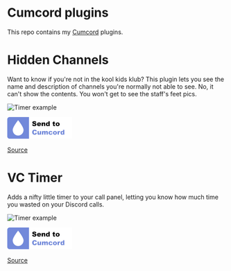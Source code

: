 # Cumcord plugins

This repo contains my [Cumcord](https://github.com/Cumcord/Cumcord/) plugins.

# Hidden Channels

Want to know if you're not in the kool kids klub? This plugin lets you see the name and description of channels you're normally not able to see.
No, it can't show the contents. You won't get to see the staff's feet pics.

![Timer example](public/hidden_channels_example.png)

<a target="_blank" href="https://send.cumcord.com/#https://cumcord.xirreal.dev/hiddenChannels"><img height="50" src="https://raw.githubusercontent.com/Cumcord/assets/main/buttons/cumdump_button.png" /></a>

[Source](https://github.com/xirreal-plugins/xirreal-plugins.github.io/tree/master/hiddenChannels)

# VC Timer

Adds a nifty little timer to your call panel, letting you know how much time you wasted on your Discord calls.

![Timer example](public/timer_example.png)

<a target="_blank" href="https://send.cumcord.com/#https://cumcord.xirreal.dev/vcTimer"><img height="50" src="https://raw.githubusercontent.com/Cumcord/assets/main/buttons/cumdump_button.png" /></a>

[Source](https://github.com/xirreal-plugins/xirreal-plugins.github.io/tree/master/vcTimer)

